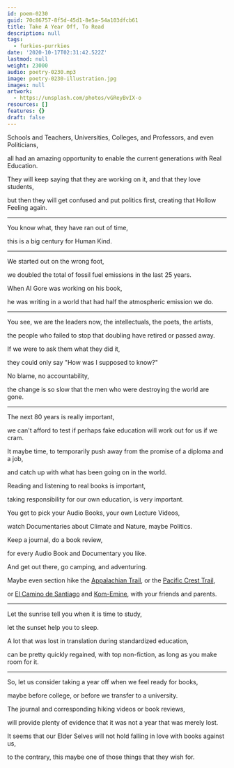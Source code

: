 ```yaml
---
id: poem-0230
guid: 70c86757-8f5d-45d1-8e5a-54a103dfcb61
title: Take A Year Off, To Read
description: null
tags:
  - furkies-purrkies
date: '2020-10-17T02:31:42.522Z'
lastmod: null
weight: 23000
audio: poetry-0230.mp3
image: poetry-0230-illustration.jpg
images: null
artwork:
  - https://unsplash.com/photos/vGReyBvIX-o
resources: []
features: {}
draft: false
---
```


Schools and Teachers, Universities, Colleges, and Professors, and even Politicians,

all had an amazing opportunity to enable the current generations with Real Education.

They will keep saying that they are working on it, and that they love students,

but then they will get confused and put politics first, creating that Hollow Feeling again.

---

You know what, they have ran out of time,

this is a big century for Human Kind.

---

We started out on the wrong foot,

we doubled the total of fossil fuel emissions in the last 25 years.

When Al Gore was working on his book,

he was writing in a world that had half the atmospheric emission we do.

---

You see, we are the leaders now, the intellectuals, the poets, the artists,

the people who failed to stop that doubling have retired or passed away.

If we were to ask them what they did it,

they could only say "How was I supposed to know?"

No blame, no accountability,

the change is so slow that the men who were destroying the world are gone.

---

The next 80 years is really important,

we can't afford to test if perhaps fake education will work out for us if we cram.

It maybe time, to temporarily push away from the promise of a diploma and a job,

and catch up with what has been going on in the world.

Reading and listening to real books is important,

taking responsibility for our own education, is very important.

You get to pick your Audio Books, your own Lecture Videos,

watch Documentaries about Climate and Nature, maybe Politics.

Keep a journal, do a book review,

for every Audio Book and Documentary you like.

And get out there, go camping, and adventuring.

Maybe even section hike the [Appalachian Trail](https://en.wikipedia.org/wiki/Appalachian_Trail), or the [Pacific Crest Trail](https://en.wikipedia.org/wiki/Pacific_Crest_Trail),

or [El Camino de Santiago](https://en.wikipedia.org/wiki/Camino_de_Santiago) and [Kom-Emine](https://en.wikipedia.org/wiki/Kom%E2%80%93Emine), with your friends and parents.

---

Let the sunrise tell you when it is time to study,

let the sunset help you to sleep.

A lot that was lost in translation during standardized education,

can be pretty quickly regained, with top non-fiction, as long as you make room for it.

---

So, let us consider taking a year off when we feel ready for books,

maybe before college, or before we transfer to a university.

The journal and corresponding hiking videos or book reviews,

will provide plenty of evidence that it was not a year that was merely lost.

It seems that our Elder Selves will not hold falling in love with books against us,

to the contrary, this maybe one of those things that they wish for.
